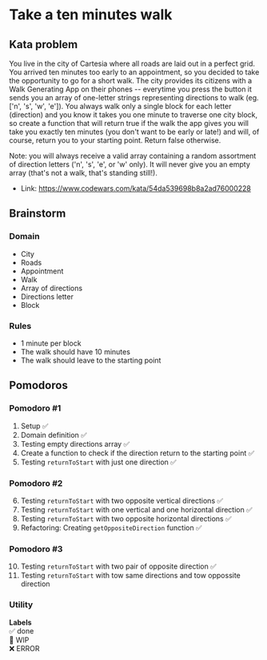 # Take a ten minutes walk

## Kata problem

You live in the city of Cartesia where all roads are laid out in a perfect grid. You arrived ten minutes too early to an appointment, so you decided to take the opportunity to go for a short walk. The city provides its citizens with a Walk Generating App on their phones -- everytime you press the button it sends you an array of one-letter strings representing directions to walk (eg. ['n', 's', 'w', 'e']). You always walk only a single block for each letter (direction) and you know it takes you one minute to traverse one city block, so create a function that will return true if the walk the app gives you will take you exactly ten minutes (you don't want to be early or late!) and will, of course, return you to your starting point. Return false otherwise.

Note: you will always receive a valid array containing a random assortment of direction letters ('n', 's', 'e', or 'w' only). It will never give you an empty array (that's not a walk, that's standing still!).

- Link: https://www.codewars.com/kata/54da539698b8a2ad76000228

## Brainstorm

### Domain

- City
- Roads
- Appointment
- Walk
- Array of directions
- Directions letter
- Block

### Rules

- 1 minute per block
- The walk should have 10 minutes
- The walk should leave to the starting point

## Pomodoros

### Pomodoro #1

1. Setup ✅
2. Domain definition ✅
3. Testing empty directions array ✅
4. Create a function to check if the direction return to the starting point ✅
5. Testing `returnToStart` with just one direction ✅

### Pomodoro #2

6. Testing `returnToStart` with two opposite vertical directions ✅
7. Testing `returnToStart` with one vertical and one horizontal direction ✅
8. Testing `returnToStart` with two opposite horizontal directions ✅
9. Refactoring: Creating `getOppositeDirection` function ✅

### Pomodoro #3

10. Testing `returnToStart` with two pair of opposite direction ✅
11. Testing `returnToStart` with tow same directions and tow oppossite direction

### Utility

**Labels**  
✅ done  
🚧 WIP  
❌ ERROR
